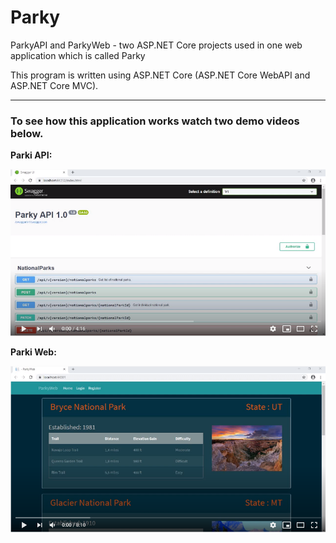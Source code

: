 # Parky
ParkyAPI and ParkyWeb - two ASP.NET Core projects used in one web application which is called Parky

This program is written using ASP.NET Core (ASP.NET Core WebAPI and ASP.NET Core MVC).

<hr>

<p><h3>To see how this application works watch two demo videos below.</h3></p>

<p><strong>Parki API:</strong></p>

[![Watch the video](ParkyAPI.png)](https://www.youtube.com/watch?v=Ycli8AjyoBI)

<p><strong>Parki Web:</strong></p>

[![Watch the video](ParkyWeb.png)](https://www.youtube.com/watch?v=Oz9eHzDtCHg)
